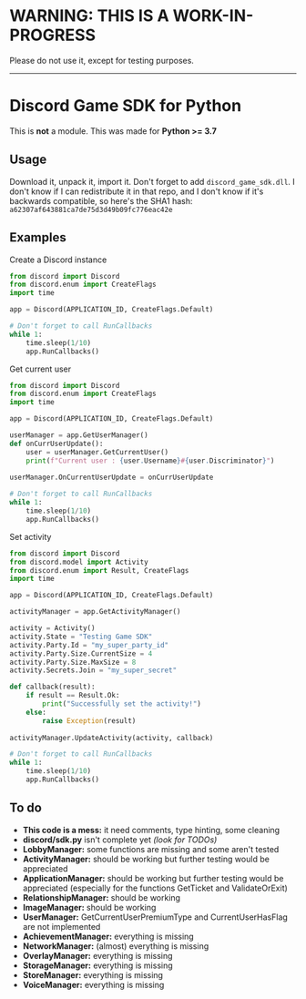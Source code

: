 # WARNING: THIS IS A WORK-IN-PROGRESS

Please do not use it, except for testing purposes.

---

# Discord Game SDK for Python

This is **not** a module. This was made for **Python >= 3.7**

## Usage

Download it, unpack it, import it. Don't forget to add `discord_game_sdk.dll`. I don't know if I can redistribute it in that repo, and I don't know if it's backwards compatible, so here's the SHA1 hash: `a62307af643881ca7de75d3d49b09fc776eac42e`

## Examples

Create a Discord instance

```python
from discord import Discord
from discord.enum import CreateFlags
import time

app = Discord(APPLICATION_ID, CreateFlags.Default)

# Don't forget to call RunCallbacks
while 1:
    time.sleep(1/10)
    app.RunCallbacks()
```

Get current user

```python
from discord import Discord
from discord.enum import CreateFlags
import time

app = Discord(APPLICATION_ID, CreateFlags.Default)

userManager = app.GetUserManager()
def onCurrUserUpdate():
    user = userManager.GetCurrentUser()
    print(f"Current user : {user.Username}#{user.Discriminator}")
    
userManager.OnCurrentUserUpdate = onCurrUserUpdate

# Don't forget to call RunCallbacks
while 1:
    time.sleep(1/10)
    app.RunCallbacks()
```

Set activity

```python
from discord import Discord
from discord.model import Activity
from discord.enum import Result, CreateFlags
import time

app = Discord(APPLICATION_ID, CreateFlags.Default)

activityManager = app.GetActivityManager()

activity = Activity()
activity.State = "Testing Game SDK"
activity.Party.Id = "my_super_party_id"
activity.Party.Size.CurrentSize = 4
activity.Party.Size.MaxSize = 8
activity.Secrets.Join = "my_super_secret"

def callback(result):
    if result == Result.Ok:
        print("Successfully set the activity!")
    else:
        raise Exception(result)
        
activityManager.UpdateActivity(activity, callback)

# Don't forget to call RunCallbacks
while 1:
    time.sleep(1/10)
    app.RunCallbacks()
```

## To do

* **This code is a mess:** it need comments, type hinting, some cleaning
* **discord/sdk.py** isn't complete yet *(look for TODOs)*
* **LobbyManager:** some functions are missing and some aren't tested
* **ActivityManager:** should be working but further testing would be appreciated
* **ApplicationManager:** should be working but further testing would be appreciated (especially for the functions GetTicket and ValidateOrExit)
* **RelationshipManager:** should be working
* **ImageManager:** should be working
* **UserManager:** GetCurrentUserPremiumType and CurrentUserHasFlag are not implemented
* **AchievementManager:** everything is missing
* **NetworkManager:** (almost) everything is missing
* **OverlayManager:** everything is missing
* **StorageManager:** everything is missing
* **StoreManager:** everything is missing
* **VoiceManager:** everything is missing